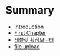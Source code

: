 # Summary

* [Introduction](README.md)
* [First Chapter](chapter1.md)
* [테블릿 확장모니터](테블릿-확장모니터.md)
* [file upload](file-upload.md)

